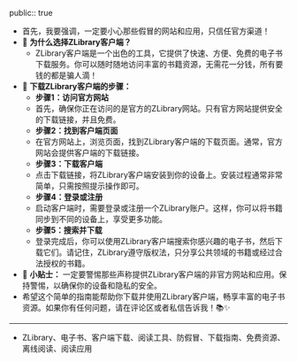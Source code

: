 public:: true

- 首先，我要强调，一定要小心那些假冒的网站和应用，只信任官方渠道！
- 🔵 **为什么选择ZLibrary客户端？**
	- ZLibrary客户端是一个出色的工具，它提供了快速、方便、免费的电子书下载服务。你可以随时随地访问丰富的书籍资源，无需花一分钱，所有要钱的都是骗人滴！
- 🔵 **下载ZLibrary客户端的步骤：**
	- **步骤1：访问官方网站**
	- 首先，确保你正在访问的是官方的ZLibrary网站。只有官方网站提供安全的下载链接，并且免费。
	- **步骤2：找到客户端页面**
	- 在官方网站上，浏览页面，找到ZLibrary客户端的下载页面。通常，官方网站会提供客户端的下载链接。
	- **步骤3：下载客户端**
	- 点击下载链接，将ZLibrary客户端安装到你的设备上。安装过程通常非常简单，只需按照提示操作即可。
	- **步骤4：登录或注册**
	- 启动客户端时，需要登录或注册一个ZLibrary账户。这样，你可以将书籍同步到不同的设备上，享受更多功能。
	- **步骤5：搜索并下载**
	- 登录完成后，你可以使用ZLibrary客户端搜索你感兴趣的电子书，然后下载它们。请记住，ZLibrary遵守版权法，只分享公共领域的书籍或经过合法授权的书籍。
- 🔵 **小贴士：** 一定要警惕那些声称提供ZLibrary客户端的非官方网站和应用。保持警惕，以确保你的设备和隐私的安全。
- 希望这个简单的指南能帮助你下载并使用ZLibrary客户端，畅享丰富的电子书资源。如果你有任何问题，请在评论区或者私信告诉我！📚✨
- ---
- ZLibrary、电子书、客户端下载、阅读工具、防假冒、下载指南、免费资源、离线阅读、阅读应用